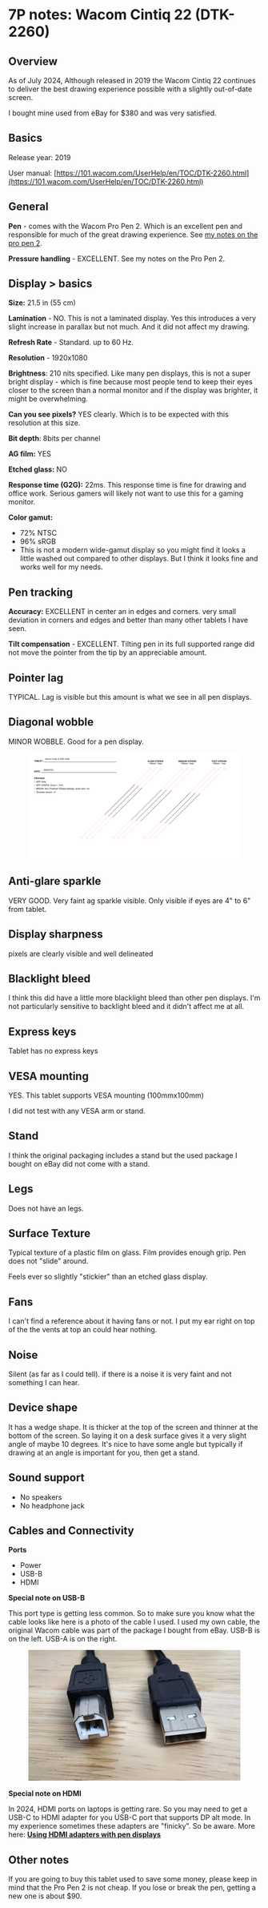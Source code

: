 # 7P notes: Wacom Cintiq 22 (DTK-2260)

## Overview

As of July 2024, Although released in 2019 the Wacom Cintiq 22 continues to deliver the best drawing experience possible with a slightly out-of-date screen.

I bought mine used from eBay for $380 and was very satisfied.&#x20;

## Basics

Release year: 2019

User manual: [https://101.wacom.com/UserHelp/en/TOC/DTK-2260.html](https://101.wacom.com/UserHelp/en/TOC/DTK-2260.html)

## General

**Pen** - comes with the Wacom Pro Pen 2. Which is an excellent pen and responsible for much of the great drawing experience. See [my notes on the pro pen 2](../wacom-pen-models/7p-notes-wacom-kp-504e.md).

**Pressure handling** - EXCELLENT. See my notes on the Pro Pen 2.

## Display > basics

**Size:** 21.5 in (55 cm)

**Lamination** - NO. This is not a laminated display. Yes this introduces a very slight increase in parallax but not much. And it did not affect my drawing.

**Refresh Rate** - Standard. up to 60 Hz.

**Resolution** - 1920x1080

**Brightness**: 210 nits specified. Like many pen displays, this is not a super bright display - which is fine because most people tend to keep their eyes closer to the screen than a normal monitor and if the display was brighter, it might be overwhelming.

**Can you see pixels?** YES clearly. Which is to be expected with this resolution at this size.

**Bit depth**: 8bits per channel

**AG film:** YES

**Etched glass:** NO

**Response time (G2G):** 22ms. This response time is fine for drawing and office work. Serious gamers will likely not want to use this for a gaming monitor.

**Color gamut:**

* 72% NTSC
* 96% sRGB&#x20;
* This is not a modern wide-gamut display so you might find it looks a little washed out compared to other displays. But I think it looks fine and works well for my needs.

## **Pen tracking**

**Accuracy:** EXCELLENT in center an in edges and corners. very small deviation in corners and edges and better than many other tablets I have seen.

**Tilt compensation** - EXCELLENT. Tilting pen in its full supported range did not move the pointer from the tip by an appreciable amount.&#x20;

## **Pointer lag**

TYPICAL. Lag is visible but this amount is what we see in all pen displays.

## **Diagonal wobble**

MINOR WOBBLE. Good for a pen display.

<figure><img src="../../../.gitbook/assets/Diag Wobble Wacom Cintiq 22 (DTK-2260) 2024_07_21.png" alt=""><figcaption></figcaption></figure>

## **Anti-glare sparkle**&#x20;

VERY GOOD. Very faint ag sparkle visible. Only visible if eyes are 4" to 6" from tablet.&#x20;

## **Display sharpness**&#x20;

pixels are clearly visible and well delineated

## Blacklight bleed

I think this did have a little more blacklight bleed than other pen displays. I'm not particularly sensitive to backlight bleed and it didn't affect me at all.

## **Express keys**

&#x20;Tablet has no express keys

## **VESA mounting**

YES. This tablet supports VESA mounting (100mmx100mm)

I did not test with any VESA arm or stand.

## **Stand**

I think the original packaging includes a stand but the used package I bought on eBay did not come with a stand.

## **Legs**

Does not have an legs.

## Surface Texture

Typical texture of a plastic film on glass. Film provides enough grip. Pen does not "slide" around.&#x20;

Feels ever so slightly "stickier" than an etched glass display.&#x20;

## Fans

I can't find a reference about it having fans or not. I put my ear right on top of the the vents at top an could hear nothing.

## Noise

Silent (as far as I could tell). if there is a noise it is very faint and not something I can hear.

## Device shape

It has a wedge shape. It is thicker at the top of the screen and thinner at the bottom of the screen. So laying it on a desk surface gives it a very slight angle of maybe 10 degrees. It's nice to have some angle but typically if drawing at an angle is important for you, then get a stand.&#x20;

## Sound support

* No speakers
* No headphone jack

## **Cables and Connectivity**

**Ports**

* Power
* USB-B&#x20;
* HDMI

**Special note on USB-B**

This port type is getting less common. So to make sure you know what the cable looks like here is a photo of the cable I used. I used my own cable, the original Wacom cable was part of the package I bought from eBay. USB-B is on the left. USB-A is on the right.

<figure><img src="../../../.gitbook/assets/USB-B-and-USB-A.jpg" alt=""><figcaption></figcaption></figure>

**Special note on HDMI**

In 2024, HDMI ports on laptops is getting rare. So you may need to get a USB-C to HDMI adapter for you USB-C port that supports DP alt mode. In my experience sometimes these adapters are "finicky". So be aware. More here: [**Using HDMI adapters with pen displays**](../../../guides/pen-displays/using-hdmi-adapters-with-pen-displays.md)

## Other notes

If you are going to buy this tablet used to save some money, please keep in mind that the Pro Pen 2 is not cheap. If you lose or break the pen,  getting a new one is about $90.

